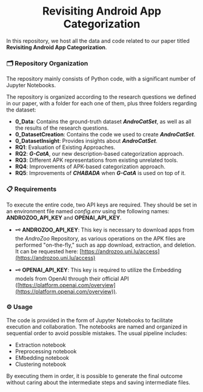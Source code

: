 <div align="center">
  <h1 align="center">Revisiting Android App Categorization</h1>
</div>

In this repository, we host all the data and code related to our paper titled **Revisiting Android App Categorization**.

### 🗂️ Repository Organization

The repository mainly consists of Python code, with a significant number of Jupyter Notebooks.

The repository is organized according to the research questions we defined in our paper, with a folder for each one of them, plus three folders regarding the dataset:

- **0_Data**: Contains the ground-truth dataset ***AndroCatSet***, as well as all the results of the research questions.
- **0_DatasetCreation**: Contains the code we used to create ***AndroCatSet***.
- **0_DatasetInsight**: Provides insights about ***AndroCatSet***.
- **RQ1**: Evaluation of Existing Approaches.
- **RQ2**: ***G-CatA***, our new description-based categorization approach.
- **RQ3**: Different APK representations from existing unrelated tools.
- **RQ4**: Improvements of APK-based categorization approach.
- **RQ5**: Improvements of ***CHABADA*** when ***G-CatA*** is used on top of it.

### 📋 Requirements

To execute the entire code, two API keys are required. They should be set in an environment file named *config.env* using the following names: **ANDROZOO_API_KEY** and **OPENAI_API_KEY**.

- 🗝️ **ANDROZOO_API_KEY**: This key is necessary to download apps from the *AndroZoo* Repository, as various operations on the APK files are performed "on-the-fly," such as app download, extraction, and deletion. It can be requested here: [https://androzoo.uni.lu/access](https://androzoo.uni.lu/access)

- 🗝️ **OPENAI_API_KEY**: This key is required to utilize the Embedding models from OpenAI through their official API ([https://platform.openai.com/overview](https://platform.openai.com/overview)).

### ⚙️ Usage

The code is provided in the form of Jupyter Notebooks to facilitate execution and collaboration. The notebooks are named and organized in sequential order to avoid possible mistakes. 
The usual pipeline includes:
- Extraction notebook
- Preprocessing notebook
- EMbedding notebook
- Clustering notebook

 By executing them in order, it is possible to generate the final outcome without caring about the intermediate steps and saving intermediate files.